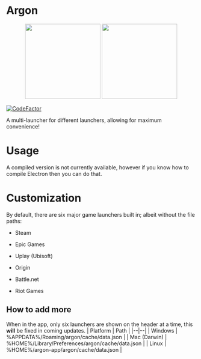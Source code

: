 
# Argon

<p align="center">
  <img src="https://forthebadge.com/images/featured/featured-built-with-love.svg" width="200">
  <img src="https://forthebadge.com/images/badges/0-percent-optimized.svg" width="200">
</p>

[![CodeFactor](https://www.codefactor.io/repository/github/znotchill/argon/badge)](https://www.codefactor.io/repository/github/znotchill/argon)

A multi-launcher for different launchers, allowing for maximum convenience!

# Usage

A compiled version is not currently available, however if you know how to compile Electron then you can do that.

# Customization

By default, there are six major game launchers built in; albeit without the file paths:

- Steam

- Epic Games

- Uplay (Ubisoft)

- Origin

- Battle.net

- Riot Games

## How to add more

When in the app, only six launchers are shown on the header at a time, this **will** be fixed in coming updates.
| Platform | Path |
|--|--|
| Windows | %APPDATA%/Roaming/argon/cache/data.json |
| Mac (Darwin) | %HOME%/Library/Preferences/argon/cache/data.json |
| Linux | %HOME%/argon-app/argon/cache/data.json |

